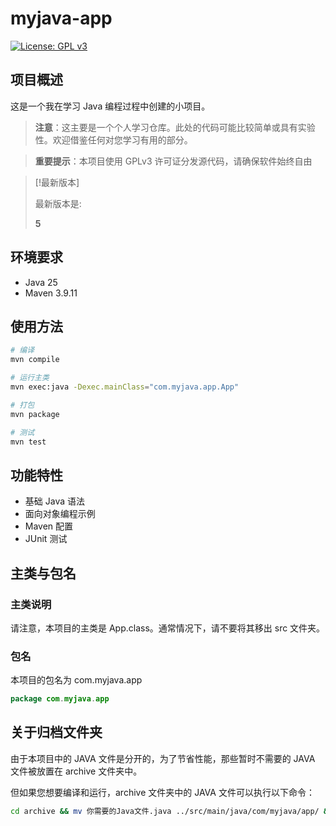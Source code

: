# myjava-app
[![License: GPL v3](https://img.shields.io/badge/License-GPLv3-blue.svg)](https://www.gnu.org/licenses/gpl-3.0)



## 项目概述
这是一个我在学习 Java 编程过程中创建的小项目。

> **注意**：这主要是一个个人学习仓库。此处的代码可能比较简单或具有实验性。欢迎借鉴任何对您学习有用的部分。

> **重要提示**：本项目使用 GPLv3 许可证分发源代码，请确保软件始终自由

> [!最新版本]
>
> 最新版本是:
>
> **5**

## 环境要求
- Java 25
- Maven 3.9.11

## 使用方法
```bash
# 编译
mvn compile

# 运行主类
mvn exec:java -Dexec.mainClass="com.myjava.app.App"

# 打包
mvn package

# 测试
mvn test
```

## 功能特性

- 基础 Java 语法
- 面向对象编程示例
- Maven 配置
- JUnit 测试

## 主类与包名

### 主类说明

请注意，本项目的主类是 App.class。通常情况下，请不要将其移出 src 文件夹。

### 包名

本项目的包名为 com.myjava.app

```java
package com.myjava.app
```

## 关于归档文件夹

由于本项目中的 JAVA 文件是分开的，为了节省性能，那些暂时不需要的 JAVA 文件被放置在 archive 文件夹中。

但如果您想要编译和运行，archive 文件夹中的 JAVA 文件可以执行以下命令：

```bash
cd archive && mv 你需要的Java文件.java ../src/main/java/com/myjava/app/ && cd .. && mvn compile && mvn package
```
